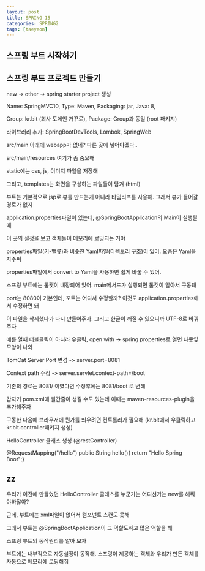 ```yaml
---
layout: post
title: SPRING 15
categories: SPRING2
tags: [taeyeon]
---
```


## 스프링 부트 시작하기

## 스프링 부트 프로젝트 만들기

new -> other -> spring starter project 생성

Name: SpringMVC10, Type: Maven, Packaging: jar, Java: 8,

Group: kr.bit (회사 도메인 거꾸로), Package: Group과 동일 (root 패키지)

라이브러리 추가: SpringBootDevTools, Lombok, SpringWeb

src/main 아래에 webapp가 없네? 다른 곳에 넣어야겠다..

src/main/resources 여기가 좀 중요해

static에는 css, js, 이미지 파일을 저장해 

그리고, templates는 화면을 구성하는 파일들이 담겨 (html)

부트는 기본적으로 jsp로 뷰를 만드는게 아니라 타임리프를 사용해. 그래서 뷰가 들어갈 경로가 없지

application.properties파일이 있는데, @SpringBootApplication의 Main이 실행될 때 

이 곳의 설정을 보고 객체들이 메모리에 로딩되는 거야

properties파일(키-밸류)과 비슷한 Yaml파일(디렉토리 구조)이 있어. 요즘은 Yaml을 자주써

properties파일에서 convert to Yaml을 사용하면 쉽게 바꿀 수 있어.

스프링 부트에는 톰캣이 내장되어 있어. main메서드가 실행되면 톰캣이 알아서 구동돼

port는 8080이 기본인데, 포트는 어디서 수정할까? 이것도 application.properties에서 수정하면 돼

이 파일을 삭제했다가 다시 만들어주자. 그리고 한글이 깨질 수 있으니까 UTF-8로 바꿔주자

얘를 열때 더블클릭이 아니라 우클릭, open with -> spring properties로 열면 나뭇잎 모양이 나와

TomCat Server Port 변경 -> server.port=8081

Context path 수정 -> server.servlet.context-path=/boot 

기존의 경로는 8081/ 이였다면 수정후에는 8081/boot 로 변해

갑자기 pom.xml에 빨간줄이 생길 수도 있는데 이때는 maven-resources-plugin을 추가해주자

구동한 다음에 브라우저에 뭔가를 띄우려면 컨트롤러가 필요해 (kr.bit에서 우클릭하고 kr.bit.controller패키지 생성)

HelloController 클래스 생성 (@restController) 

@RequestMapping("/hello") public String hello(){ return "Hello Spring Boot";} 


## zz

우리가 이전에 만들었던 HelloController 클래스를 누군가는 어디선가는 new를 해줘야하잖아?

근데, 부트에는 xml파일이 없어서 컴포넌트 스캔도 못해

그래서 부트는 @SpringBootApplication이 그 역할도하고 많은 역할을 해 

스프링 부트의 동작원리를 알아 보자

부트에는 내부적으로 자동설정이 동작해. 스프링이 제공하는 객체와 우리가 만든 객체를 자동으로 메모리에 로딩해줘






